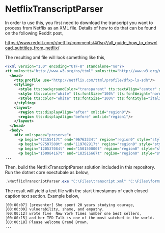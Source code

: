 # NetflixTranscriptParser
In order to use this, you first need to download the transcript you want to process from Netflix as an XML file.  Details of how to do that can be found on the following Reddit post,

https://www.reddit.com/r/netflix/comments/4i1sp7/all_guide_how_to_download_subtitles_from_netflix/

The resulting xml file will look something like this,

```xml
<?xml version="1.0" encoding="UTF-8" standalone="no"?>
<tt xmlns:tt="http://www.w3.org/ns/ttml" xmlns:ttm="http://www.w3.org/ns/ttml#metadata" xmlns:ttp="http://www.w3.org/ns/ttml#parameter" xmlns:tts="http://www.w3.org/ns/ttml#styling" ttp:tickRate="10000000" ttp:timeBase="media" xmlns="http://www.w3.org/ns/ttml">
  <head>
    <ttp:profile use="http://netflix.com/ttml/profile/dfxp-ls-sdh"/>
    <styling>
      <style tts:backgroundColor="transparent" tts:textAlign="center" xml:id="style0"/>
      <style tts:color="white" tts:fontSize="100%" tts:fontWeight="normal" xml:id="style1"/>
      <style tts:color="white" tts:fontSize="100%" tts:fontStyle="italic" tts:fontWeight="normal" xml:id="style2"/>
    </styling>
    <layout>
      <region tts:displayAlign="after" xml:id="region0"/>
      <region tts:displayAlign="before" xml:id="region1"/>
    </layout>
  </head>
  <body>
    <div xml:space="preserve">
      <p begin="72155417t" end="96763334t" region="region0" style="style0" tts:extent="80.00% 80.00%" tts:origin="10.00% 10.00%" xml:id="subtitle0"><span style="style1">[presenter]</span><br/><span style="style2">She spent 20 years studying courage,</span></p>
      <p begin="97597500t" end="119702917t" region="region0" style="style0" tts:extent="80.00% 80.00%" tts:origin="10.00% 10.00%" xml:id="subtitle1"><span style="style2">vulnerability, shame, and empathy,</span></p>
      <p begin="120537084t" end="150150000t" region="region0" style="style0" tts:extent="80.00% 80.00%" tts:origin="10.00% 10.00%" xml:id="subtitle2"><span style="style2">wrote five </span><span style="style1">New York Times</span><br/><span style="style2">number one best sellers,</span></p>
      <p begin="150984167t" end="183516667t" region="region0" style="style0" tts:extent="80.00% 80.00%" tts:origin="10.00% 10.00%" xml:id="subtitle3"><span style="style2">and her TED Talk is one</span><br/><span style="style2">of the most watched in the world.</span></p>
...
```

Then, build the NetflixTranscriptParser solution included in this repository.  Run the dotnet core exectubale as below,

```powershell
.\NetflixTranscriptParser.exe "C:\Files\transcript.xml" "C:\Files\formattedOutput.txt"
```

The result will yield a text file with the start timestamps of each closed caption text section.  Example below,

````
[00:00:07] [presenter] She spent 20 years studying courage,
[00:00:09] vulnerability, shame, and empathy,
[00:00:12] wrote five  New York Times number one best sellers,
[00:00:15] and her TED Talk is one of the most watched in the world.
[00:00:18] Please welcome Brené Brown.
...
````
